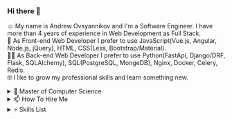 ### Hi there 👋
☺️ My name is Andrew Ovsyannikov and I'm a Software Engineer. I have more than 4 years of experience in Web Development as Full Stack.<br>
🤩 As Front-end Web Developer I prefer to use JavaScript(Vue.js, Angular, Node.js, jQuery), HTML, CSS(Less, Bootstrap/Material).<br>
🧑‍💻 As Back-end Web Developer I prefer to use Python(FastApi, Django/DRF, Flask, SQLAlchemy), SQL(PostgreSQL, MongeDB), Nginx, Docker, Celery, Redis.<br>
🤓 I like to grow my professional skills and learn something new.<br>
<details><summary>🔬 Master of Computer Science</summary>

#### 2016-2018
__Siberian State Aerospace University__<br>
_Master of Computer Applications (MCA), Computer science_<br>

#### 2012-2016
__Siberian State Aerospace University__<br>
_Bachelor of Computer Science (BCompSc), Computer science_<br>
</details>

<details><summary>📫 How To Hire Me</summary>
I'm working on Upwork: https://www.upwork.com/freelancers/~01e59297900f2b4845
</details>

<details><summary>⚡ Skills List</summary>

| | |
|-|-|
|__Operating Systems__ | Linux, Windows |
|__Development languages__| Python, JS/TS, Qt/C++/QML, C, C#, Go |
|__Frameworks__ | FastAPI, Django/DRF, Flask, Angular, Vue.js, Node.js, jQuery |
|__DBMS__ | PostgreSQL, MongeDB, MySQL, SQLite, Redis, RabbitMQ |
|__Others__ | Celery, Docker, Nginx, Git |
</details>


